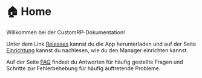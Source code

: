 # 🏠 Home

Willkommen bei der CustomRP-Dokumentation!

Unter dem Link [Releases](https://github.com/maximmax42/Discord-CustomRP/releases) kannst du die App herunterladen und auf der Seite [Einrichtung](setting-up.md) kannst du nachlesen, wie du den Manager einrichten kannst.

Auf der Seite [FAQ](faq.md) findest du Antworten für häufig gestellte Fragen und Schritte zur Fehlerbehebung für häufig auftretende Probleme.
